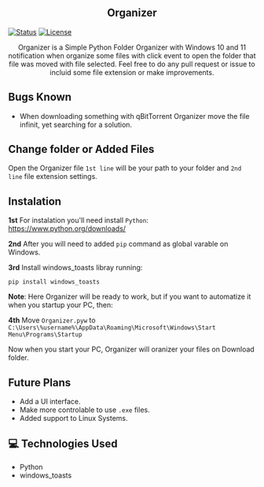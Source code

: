 <h2 align="center">Organizer</h2>

[![Status](https://img.shields.io/badge/status-active-success.svg)]()
[![License](https://img.shields.io/badge/license-MIT-blue.svg)](/LICENSE)

<!-- [![CodeVersion](https://img.shields.io/badge/Code_Version-2023.07.25.0-pink.svg)]()
</div> -->

<p align="center"> 
    Organizer is a Simple Python Folder Organizer with Windows 10 and 11 notification when organize some files with click event to open the folder that file was moved with file selected. Feel free to do any pull request or issue to incluid some file extension or make improvements.
</p>

## Bugs Known

-   When downloading something with qBitTorrent Organizer move the file infinit, yet searching for a solution.

## Change folder or Added Files
Open the Organizer file `1st line` will be your path to your folder and `2nd line` file extension settings. 

## Instalation
**1st** For instalation you'll need install ``Python``: 
https://www.python.org/downloads/

**2nd** After you will need to added ``pip`` command as global varable on Windows.

**3rd** Install windows_toasts libray running: 
``` 
pip install windows_toasts
``` 

**Note**: Here Organizer will be ready to work, but if you want to automatize it when you startup your PC, then:

**4th** Move `Organizer.pyw` to `C:\Users\%username%\AppData\Roaming\Microsoft\Windows\Start Menu\Programs\Startup`

Now when you start your PC, Organizer will oranizer your files on Download folder.

## Future Plans

-   Add a UI interface.
-   Make more controlable to use `.exe` files.
-   Added support to Linux Systems.

## 💻 Technologies Used <a name="Technologies_Used" ></a>

-   Python
-   windows_toasts
